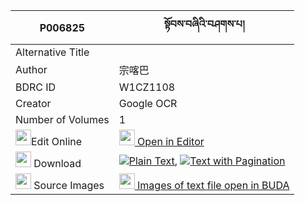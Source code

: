 |P006825|སྟོབས་བཞིའི་བཤགས་པ། 
| --- | --- 
|Alternative Title |
|Author| 宗喀巴
|BDRC ID | W1CZ1108
|Creator | Google OCR
|Number of Volumes| 1
|<img width="25" src="https://img.icons8.com/color/25/000000/edit-property.png">Edit Online| [<img width="25" src="https://avatars.githubusercontent.com/u/45091458?s=200&v=4"> Open in Editor](http://editor.openpecha.org/P006825)
|<img width="25" src="https://img.icons8.com/fluent/48/000000/download-2.png"/>  Download | [![](https://img.icons8.com/color/20/000000/txt.png)Plain Text](https://github.com/Openpecha/P006825/releases/download/v1/tob_shyi_i_shakpa_plain_P006825.zip), [![](https://img.icons8.com/color/20/000000/txt.png)Text with Pagination](https://github.com/Openpecha/P006825/releases/download/v1/tob_shyi_i_shakpa_pages_P006825.zip)
|<img width="25" src="https://img.icons8.com/plasticine/100/000000/pictures-folder.png"/>  Source Images | [<img width="25" src="https://library.bdrc.io/icons/BUDA-small.svg"> Images of text file open in BUDA](https://library.bdrc.io/show/bdr:W1CZ1108)